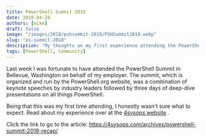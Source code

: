 ```yaml
---
title: PowerShell Summit 2018
date: 2018-04-28
authors: [mike]
draft: false
image: "/images/2018/pshsummit-2018/PSHSummit2018.webp"
slug: "ps-summit-2018"
description: "My thoughts on my first experience attending the PowerShell Summit."
tags: [PowerShell, Community]
---
```


Last week I was fortunate to have attended the PowerShell Summit in Bellevue, Washington on behalf of my employer. The summit, which is organized and run by the PowerShell.org website, was a combination of keynote speeches by industry leaders followed by three days of deep-dive presentations on all things PowerShell.

Being that this was my first time attending, I honestly wasn't sure what to expect. Read about my experience over at the [4sysops website](https://4sysops.com/archives/powershell-summit-2018-recap/) .

Click the link to go to the article:
https://4sysops.com/archives/powershell-summit-2018-recap/
